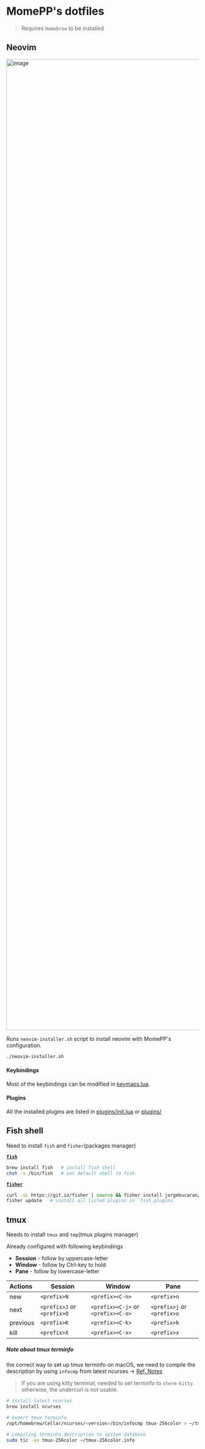 # MomePP's dotfiles
> Requires `Homebrew` to be installed

## Neovim
<img width="2536" alt="image" src="https://github.com/MomePP/dotfiles-config/assets/13793017/8df85204-80f9-460c-8a38-081a5a7bf3a5">

Runs `neovim-installer.sh` script to install neovim with MomePP's configuration.
``` bash
./neovim-installer.sh
```

#### Keybindings
Most of the keybindings can be modified in [keymaps.lua](nvim/lua/config/keymaps.lua).

#### Plugins
All the installed plugins are listed in [plugins/init.lua](nvim/lua/plugins/init.lua) or [plugins/](nvim/lua/plugins/)

## Fish shell
Need to install `fish` and `fisher`(packages manager)

[**`fish`**](https://fishshell.com/)
``` bash
brew install fish   # install fish shell
chsh -s /bin/fish   # set default shell to fish
```

[**`fisher`**](https://github.com/jorgebucaran/fisher)
``` bash
curl -sL https://git.io/fisher | source && fisher install jorgebucaran/fisher   # install fisher
fisher update   # install all listed plugins in `fish_plugins`
```

## tmux
Needs to install `tmux` and `tmp`(tmux plugins manager)

Already configured with following keybindings
- **Session** - follow by uppercase-letter
- **Window** - follow by Ctrl-key to hold
- **Pane** - follow by lowercase-letter

| **Actions** | Session                    | Window                             | Pane                       |
| :---        | ---                        | ---                                | ---                        |
| new         | `<prefix>N`                | `<prefix><C-n>`                    | `<prefix>n`                |
| next        | `<prefix>J` or `<prefix>O` | `<prefix><C-j>` or `<prefix><C-o>` | `<prefix>j` or `<prefix>o` |
| previous    | `<prefix>K`                | `<prefix><C-k>`                    | `<prefix>k`                |
| kill        | `<prefix>X`                | `<prefix><C-x>`                    | `<prefix>x`                |

##### Note about tmux terminfo
the correct way to set up tmux terminfo on macOS, we need to compile the description by using `infocmp` from latest ncurses → [Ref. Notes](https://gist.github.com/joshuarli/247018f8617e6715e1e0b5fd2d39bb6c)

> If you are using kitty terminal, needed to set terminfo to `xterm-kitty`. otherwise, the undercurl is not usable.

``` bash
# install latest ncurses
brew install ncurses

# export tmux terminfo
/opt/homebrew/Cellar/ncurses/<version>/bin/infocmp tmux-256color > ~/tmux-256color.info

# compiling terminfo description to system database
sudo tic -xe tmux-256color ~/tmux-256color.info
```

